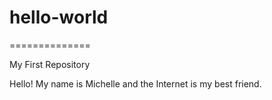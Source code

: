 # hello-world
==============

My First Repository

Hello! My name is Michelle and the Internet is my best friend.

